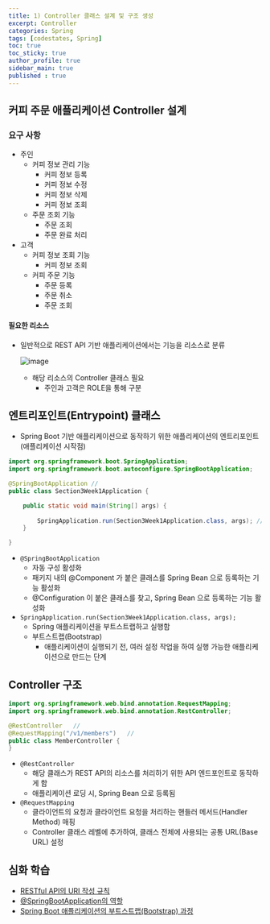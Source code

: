 ```yaml
---
title: 1) Controller 클래스 설계 및 구조 생성
excerpt: Controller
categories: Spring
tags: [codestates, Spring]
toc: true
toc_sticky: true
author_profile: true
sidebar_main: true
published : true
---
```


## 커피 주문 애플리케이션 Controller 설계

### 요구 사항

- 주인
  - 커피 정보 관리 기능
    - 커피 정보 등록
    - 커피 정보 수정
    - 커피 정보 삭제
    - 커피 정보 조회
  - 주문 조회 기능
    - 주문 조회
	- 주문 완료 처리 
- 고객 
  - 커피 정보 조회 기능 
    - 커피 정보 조회
  - 커피 주문 기능
    - 주문 등록
    - 주문 취소
    - 주문 조회

#### 필요한 리소스
- 일반적으로 REST API 기반 애플리케이션에서는 기능을 리소스로 분류
  
  ![image](https://github.com/JSooCha/JSooCha.github.io/assets/90169862/b534c1ae-b1af-4862-83de-c8d74aa14853)

  - 해당 리소스의 Controller 클래스 필요
    - 주인과 고객은 ROLE을 통해 구분

## 엔트리포인트(Entrypoint) 클래스
- Spring Boot 기반 애플리케이션으로 동작하기 위한 애플리케이션의 엔트리포인트(애플리케이션 시작점)

```java
import org.springframework.boot.SpringApplication;
import org.springframework.boot.autoconfigure.SpringBootApplication;

@SpringBootApplication //
public class Section3Week1Application {

	public static void main(String[] args) {
    
		SpringApplication.run(Section3Week1Application.class, args); //
	}

}
```
- ```@SpringBootApplication```
  - 자동 구성 활성화
  - 패키지 내의 @Component 가 붙은 클래스를 Spring Bean 으로 등록하는 기능 활성화
  - @Configuration 이 붙은 클래스를 찾고, Spring Bean 으로 등록하는 기능 활성화
- ```SpringApplication.run(Section3Week1Application.class, args);```
  - Spring 애플리케이션을 부트스트랩하고 실행함
  - 부트스트랩(Bootstrap)
    - 애플리케이션이 실행되기 전, 여러 설정 작업을 하여 실행 가능한 애플리케이션으로 만드는 단계

## Controller 구조 


```java
import org.springframework.web.bind.annotation.RequestMapping;
import org.springframework.web.bind.annotation.RestController;

@RestController   // 
@RequestMapping("/v1/members")   // 
public class MemberController {
}
```
- ```@RestController```
  - 해당 클래스가 REST API의 리소스를 처리하기 위한 API 엔드포인트로 동작하게 함
  - 애플리케이션 로딩 시, Spring Bean 으로 등록됨
- ```@RequestMapping```
  - 클라이언트의 요청과 클라이언트 요청을 처리하는 핸들러 메서드(Handler Method) 매핑
  - Controller 클래스 레벨에 추가하여, 클래스 전체에 사용되는 공통 URL(Base URL) 설정


## 심화 학습
- [RESTful API의 URI 작성 규칙](https://itvillage.tistory.com/35)
- [@SpringBootApplication의 역할](https://itvillage.tistory.com/36)
- [Spring Boot 애플리케이션의 부트스트랩(Bootstrap) 과정](https://itvillage.tistory.com/37)
